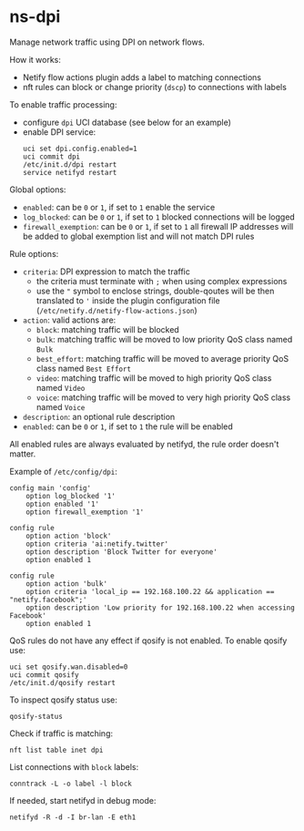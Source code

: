# ns-dpi

Manage network traffic using DPI on network flows.

How it works:
- Netify flow actions plugin adds a label to matching connections
- nft rules can block or change priority (`dscp`) to connections with labels

To enable traffic processing:
- configure `dpi` UCI database (see below for an example)
- enable DPI service:
  ```
  uci set dpi.config.enabled=1
  uci commit dpi
  /etc/init.d/dpi restart
  service netifyd restart
  ```

Global options:

- `enabled`: can be `0` or `1`, if set to `1` enable the service
- `log_blocked`: can be `0` or `1`, if set to `1` blocked connections will be logged
- `firewall_exemption`: can be `0` or `1`, if set to `1` all firewall IP addresses will be
  added to global exemption list and will not match DPI rules

Rule options:

- `criteria`: DPI expression to match the traffic
  - the criteria must terminate with `;` when using complex expressions
  - use the `"` symbol to enclose strings, double-qoutes will be then translated to `'` inside the plugin configuration file (`/etc/netify.d/netify-flow-actions.json`)
- `action`: valid actions are:
  - `block`: matching traffic will be blocked
  - `bulk`: matching traffic will be moved to low priority QoS class named `Bulk`
  - `best_effort`: matching traffic will be moved to average priority QoS class named `Best Effort`
  - `video`: matching traffic will be moved to high priority QoS class named `Video`
  - `voice`: matching traffic will be moved to very high priority QoS class named `Voice`
- `description`: an optional rule description
- `enabled`: can be `0` or `1`, if set to `1` the rule will be enabled

All enabled rules are always evaluated by netifyd, the rule order doesn't matter.

Example of `/etc/config/dpi`:
```
config main 'config'
	option log_blocked '1'
	option enabled '1'
	option firewall_exemption '1'

config rule
	option action 'block'
	option criteria 'ai:netify.twitter'
	option description 'Block Twitter for everyone'
	option enabled 1

config rule
	option action 'bulk'
	option criteria 'local_ip == 192.168.100.22 && application == "netify.facebook";'
	option description 'Low priority for 192.168.100.22 when accessing Facebook'
	option enabled 1
```

QoS rules do not have any effect if qosify is not enabled.
To enable qosify use:
```
uci set qosify.wan.disabled=0
uci commit qosify
/etc/init.d/qosify restart
```

To inspect qosify status use:
```
qosify-status
```

Check if traffic is matching:
```
nft list table inet dpi
```

List connections with `block` labels:
```
conntrack -L -o label -l block
```

If needed, start netifyd in debug mode:
```
netifyd -R -d -I br-lan -E eth1
```
